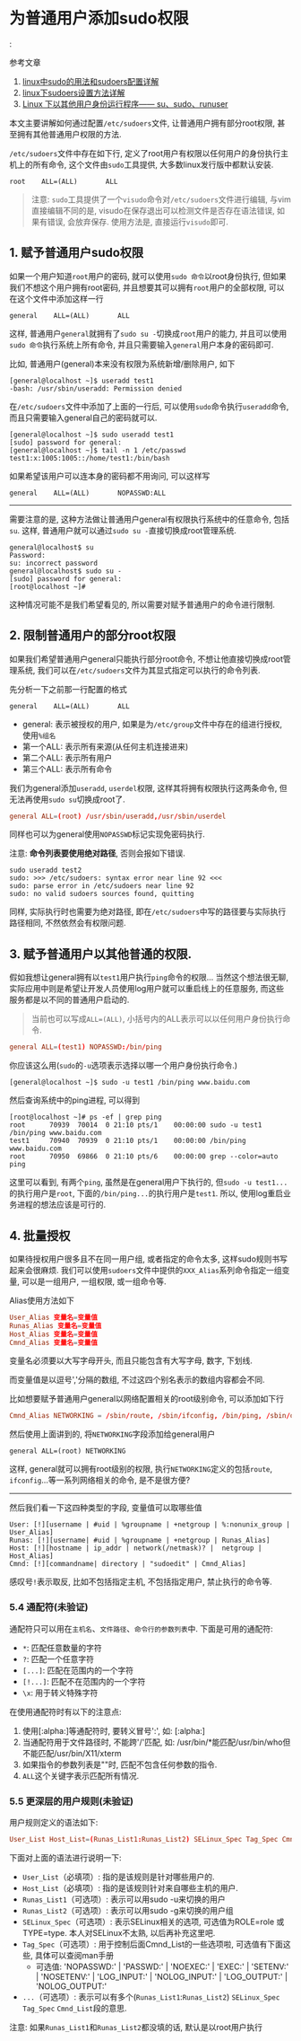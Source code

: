 # 为普通用户添加sudo权限

<!tags!>: <!sudo!> <!sudoers!>

参考文章

1. [linux中sudo的用法和sudoers配置详解](http://www.bianceng.cn/OS/Linux/201410/45603.htm)
2. [linux下sudoers设置方法详解](http://www.ahlinux.com/start/cmd/457.html)
3. [Linux 下以其他用户身份运行程序—— su、sudo、runuser](http://www.cnblogs.com/bodhitree/p/6018369.html)

本文主要讲解如何通过配置`/etc/sudoers`文件, 让普通用户拥有部分root权限, 甚至拥有其他普通用户权限的方法.

`/etc/sudoers`文件中存在如下行, 定义了root用户有权限以任何用户的身份执行主机上的所有命令, 这个文件由`sudo`工具提供, 大多数linux发行版中都默认安装.

```
root    ALL=(ALL)       ALL
```

> 注意: `sudo`工具提供了一个`visudo`命令对`/etc/sudoers`文件进行编辑, 与vim直接编辑不同的是, visudo在保存退出可以检测文件是否存在语法错误, 如果有错误, 会放弃保存. 使用方法是, 直接运行`visudo`即可.

## 1. 赋予普通用户sudo权限

如果一个用户知道`root`用户的密码, 就可以使用`sudo 命令`以root身份执行, 但如果我们不想这个用户拥有root密码, 并且想要其可以拥有`root`用户的全部权限, 可以在这个文件中添加这样一行

```
general    ALL=(ALL)       ALL
```

这样, 普通用户`general`就拥有了`sudo su -`切换成`root`用户的能力, 并且可以使用`sudo 命令`执行系统上所有命令, 并且只需要输入`general`用户本身的密码即可.

比如, 普通用户(general)本来没有权限为系统新增/删除用户, 如下

```
[general@localhost ~]$ useradd test1
-bash: /usr/sbin/useradd: Permission denied
```

在`/etc/sudoers`文件中添加了上面的一行后, 可以使用`sudo`命令执行`useradd`命令, 而且只需要输入general自己的密码就可以.

```
[general@localhost ~]$ sudo useradd test1
[sudo] password for general: 
[general@localhost ~]$ tail -n 1 /etc/passwd
test1:x:1005:1005::/home/test1:/bin/bash
```

如果希望该用户可以连本身的密码都不用询问, 可以这样写

```
general    ALL=(ALL)       NOPASSWD:ALL
```

------

需要注意的是, 这种方法做让普通用户general有权限执行系统中的任意命令, 包括`su`. 这样, 普通用户就可以通过`sudo su -`直接切换成root管理系统. 

```
general@localhost$ su
Password: 
su: incorrect password
general@localhost$ sudo su -
[sudo] password for general: 
[root@localhost ~]# 
```

这种情况可能不是我们希望看见的, 所以需要对赋予普通用户的命令进行限制.

## 2. 限制普通用户的部分root权限

如果我们希望普通用户general只能执行部分root命令, 不想让他直接切换成root管理系统, 我们可以在`/etc/sudoers`文件为其显式指定可以执行的命令列表.

先分析一下之前那一行配置的格式

```
general    ALL=(ALL)       ALL
```

- general: 表示被授权的用户, 如果是为`/etc/group`文件中存在的组进行授权, 使用`%组名`
- 第一个ALL: 表示所有来源(从任何主机连接进来)
- 第二个ALL: 表示所有用户
- 第三个ALL: 表示所有命令

我们为general添加`useradd`, `userdel`权限, 这样其将拥有权限执行这两条命令, 但无法再使用`sudo su`切换成root了.

```conf
general ALL=(root) /usr/sbin/useradd,/usr/sbin/userdel
```

同样也可以为general使用`NOPASSWD`标记实现免密码执行.

注意: **命令列表要使用绝对路径**, 否则会报如下错误.

```
sudo useradd test2
sudo: >>> /etc/sudoers: syntax error near line 92 <<<
sudo: parse error in /etc/sudoers near line 92
sudo: no valid sudoers sources found, quitting
```

同样, 实际执行时也需要为绝对路径, 即在`/etc/sudoers`中写的路径要与实际执行路径相同, 不然依然会有权限问题.

## 3. 赋予普通用户以其他普通的权限.

假如我想让general拥有以`test1`用户执行`ping`命令的权限... 当然这个想法很无聊, 实际应用中则是希望让开发人员使用log用户就可以重启线上的任意服务, 而这些服务都是以不同的普通用户启动的. 

> 当前也可以写成`ALL=(ALL)`, 小括号内的ALL表示可以以任何用户身份执行命令.

```conf
general ALL=(test1) NOPASSWD:/bin/ping
```

你应该这么用(`sudo`的`-u`选项表示选择以哪一个用户身份执行命令.)

```
[general@localhost ~]$ sudo -u test1 /bin/ping www.baidu.com
```


然后查询系统中的ping进程, 可以得到

```
[root@localhost ~]# ps -ef | grep ping
root      70939  70014  0 21:10 pts/1    00:00:00 sudo -u test1 /bin/ping www.baidu.com
test1     70940  70939  0 21:10 pts/1    00:00:00 /bin/ping www.baidu.com
root      70950  69866  0 21:10 pts/6    00:00:00 grep --color=auto ping
```

这里可以看到, 有两个`ping`, 虽然是在general用户下执行的, 但`sudo -u test1...`的执行用户是`root`, 下面的`/bin/ping...`的执行用户是`test1`. 所以, 使用log重启业务进程的想法应该是可行的.

## 4. 批量授权

如果待授权用户很多且不在同一用户组, 或者指定的命令太多, 这样sudo规则书写起来会很麻烦. 我们可以使用`sudoers`文件中提供的`XXX_Alias`系列命令指定一组变量, 可以是一组用户, 一组权限, 或一组命令等.

Alias使用方法如下

```conf
User_Alias 变量名=变量值
Runas_Alias 变量名=变量值
Host_Alias 变量名=变量值
Cmnd_Alias 变量名=变量值
```

变量名必须要以大写字母开头, 而且只能包含有大写字母, 数字, 下划线.

而变量值是以逗号','分隔的数组, 不过这四个别名表示的数组内容都会不同.

比如想要赋予普通用户general以网络配置相关的root级别命令, 可以添加如下行

```conf
Cmnd_Alias NETWORKING = /sbin/route, /sbin/ifconfig, /bin/ping, /sbin/dhclient, /usr/bin/net, /sbin/iptables, /usr/bin/rfcomm, /usr/bin/wvdial, /sbin/iwconfig, /sbin/mii-tool
```

然后使用上面讲到的, 将`NETWORKING`字段添加给general用户

```
general ALL=(root) NETWORKING
```

这样, general就可以拥有root级别的权限, 执行`NETWORKING`定义的包括`route`, `ifconfig`...等一系列网络相关的命令, 是不是很方便?

------

然后我们看一下这四种类型的字段, 变量值可以取哪些值

```
User: [!][username | #uid | %groupname | +netgroup | %:nonunix_group | User_Alias]
Runas: [!][username| #uid | %groupname | +netgroup | Runas_Alias]
Host: [!][hostname | ip_addr | network(/netmask)? |  netgroup | Host_Alias]
Cmnd: [!][commandname| directory | "sudoedit" | Cmnd_Alias]
```

感叹号`!`表示取反, 比如不包括指定主机, 不包括指定用户, 禁止执行的命令等.

### 5.4 通配符(未验证)

通配符只可以用在`主机名`、`文件路径`、`命令行的参数列表`中. 下面是可用的通配符: 

- `*`: 匹配任意数量的字符
- `?`: 匹配一个任意字符
- `[...]`: 匹配在范围内的一个字符
- `[!...]`: 匹配不在范围内的一个字符
- `\x`: 用于转义特殊字符

在使用通配符时有以下的注意点: 

1. 使用[:alpha:]等通配符时, 要转义冒号':', 如: [\:alpha\:]
2. 当通配符用于文件路径时, 不能跨'/'匹配, 如: /usr/bin/*能匹配/usr/bin/who但不能匹配/usr/bin/X11/xterm
3. 如果指令的参数列表是""时, 匹配不包含任何参数的指令. 
4. `ALL`这个关键字表示匹配所有情况. 

### 5.5 更深层的用户规则(未验证)

用户规则定义的语法如下: 

```conf
User_List Host_List=(Runas_List1:Runas_List2) SELinux_Spec Tag_Spec Cmnd_List,...
```

下面对上面的语法进行说明一下: 

- `User_List`（必填项）: 指的是该规则是针对哪些用户的. 
- `Host_List`（必填项）: 指的是该规则针对来自哪些主机的用户. 
- `Runas_List1`（可选项）: 表示可以用sudo -u来切换的用户
- `Runas_List2`（可选项）: 表示可以用sudo -g来切换的用户组
- `SELinux_Spec`（可选项）: 表示SELinux相关的选项, 可选值为ROLE=role 或 TYPE=type. 本人对SELinux不太熟, 以后再补充这里吧. 
- `Tag_Spec`（可选项）: 用于控制后面Cmnd_List的一些选项啦, 可选值有下面这些, 具体可以查阅man手册
    - 可选值: 'NOPASSWD:' | 'PASSWD:' | 'NOEXEC:' | 'EXEC:' | 'SETENV:' | 'NOSETENV:' | 'LOG_INPUT:' | 'NOLOG_INPUT:' | 'LOG_OUTPUT:' | 'NOLOG_OUTPUT:'
- `...`（可选项）: 表示可以有多个(`Runas_List1`:`Runas_List2`) `SELinux_Spec` `Tag_Spec` `Cmnd_List`段的意思. 

注意: 如果`Runas_List1`和`Runas_List2`都没填的话, 默认是以root用户执行
